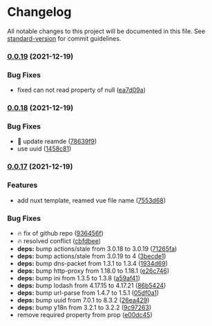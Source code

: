 # Changelog

All notable changes to this project will be documented in this file. See [standard-version](https://github.com/conventional-changelog/standard-version) for commit guidelines.

### [0.0.19](https://github.com/chantouchsek/vue-iframes/compare/v0.0.18...v0.0.19) (2021-12-19)


### Bug Fixes

* fixed can not read property of null ([ea7d09a](https://github.com/chantouchsek/vue-iframes/commit/ea7d09a290837ce3458fc7a52d8ed3b0378872d7))

### [0.0.18](https://github.com/chantouchsek/vue-iframes/compare/v0.0.17...v0.0.18) (2021-12-19)


### Bug Fixes

* :book: update reamde ([78639f9](https://github.com/chantouchsek/vue-iframes/commit/78639f91b5ff856976108e35e7cd8b2c6070d2cb))
* use uuid ([1458c81](https://github.com/chantouchsek/vue-iframes/commit/1458c81eac800eb0db61ac7e2241ad3d6d19e332))

### [0.0.17](https://github.com/chantouchsek/vue-iframes/compare/v0.0.16...v0.0.17) (2021-12-19)


### Features

* add nuxt template, reamed vue file name ([7553d68](https://github.com/chantouchsek/vue-iframes/commit/7553d68db224de575f4c803866d19a5ff1268691))


### Bug Fixes

* :fire: fix of github repo ([936456f](https://github.com/chantouchsek/vue-iframes/commit/936456fe18a1ec91ec43cff200ad4f59f2888732))
* :fire: resolved conflict ([cbfdbee](https://github.com/chantouchsek/vue-iframes/commit/cbfdbee5b2edab7cd99c7d154ed35f07071bc2ca))
* **deps:** bump actions/stale from 3.0.18 to 3.0.19 ([71265fa](https://github.com/chantouchsek/vue-iframes/commit/71265fa1afce6fd90881cf1c6adb9c2b8961f4e6))
* **deps:** bump actions/stale from 3.0.19 to 4 ([3becde1](https://github.com/chantouchsek/vue-iframes/commit/3becde1ee97ad92bd66cdb5ddd7468f58dbb5e5f))
* **deps:** bump dns-packet from 1.3.1 to 1.3.4 ([1934d69](https://github.com/chantouchsek/vue-iframes/commit/1934d69b2a1ea98d43d383cbfb3338b64346b8d7))
* **deps:** bump http-proxy from 1.18.0 to 1.18.1 ([e26c746](https://github.com/chantouchsek/vue-iframes/commit/e26c746884765352cbfe43903fa60e75cf098adb))
* **deps:** bump ini from 1.3.5 to 1.3.8 ([a59af41](https://github.com/chantouchsek/vue-iframes/commit/a59af419076e8b1a67ba97be05c88be5977d0f83))
* **deps:** bump lodash from 4.17.15 to 4.17.21 ([86b5424](https://github.com/chantouchsek/vue-iframes/commit/86b5424d03120f4f253519d101707e037537f9e6))
* **deps:** bump url-parse from 1.4.7 to 1.5.1 ([05df0a1](https://github.com/chantouchsek/vue-iframes/commit/05df0a1d3782a74379b5fe2d500cf3e90bd998a4))
* **deps:** bump uuid from 7.0.1 to 8.3.2 ([26ea429](https://github.com/chantouchsek/vue-iframes/commit/26ea429693ed235505810418688697792d76cf74))
* **deps:** bump y18n from 3.2.1 to 3.2.2 ([9c97263](https://github.com/chantouchsek/vue-iframes/commit/9c972633a2299a62715c40697fa25a49dc04fba6))
* remove required property from prop ([e00dc45](https://github.com/chantouchsek/vue-iframes/commit/e00dc4511cb540def355ccf5fd6818f429813d7a))
